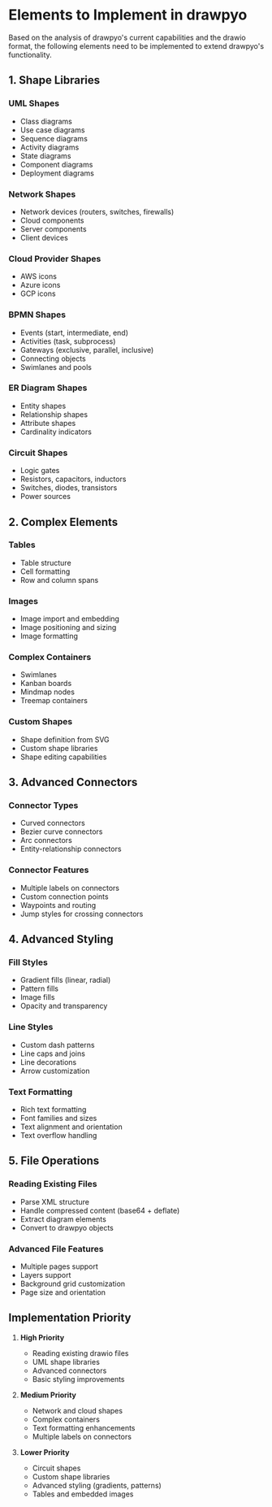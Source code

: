 # Elements to Implement in drawpyo

Based on the analysis of drawpyo's current capabilities and the drawio format, the following elements need to be implemented to extend drawpyo's functionality.

## 1. Shape Libraries

### UML Shapes
- Class diagrams
- Use case diagrams
- Sequence diagrams
- Activity diagrams
- State diagrams
- Component diagrams
- Deployment diagrams

### Network Shapes
- Network devices (routers, switches, firewalls)
- Cloud components
- Server components
- Client devices

### Cloud Provider Shapes
- AWS icons
- Azure icons
- GCP icons

### BPMN Shapes
- Events (start, intermediate, end)
- Activities (task, subprocess)
- Gateways (exclusive, parallel, inclusive)
- Connecting objects
- Swimlanes and pools

### ER Diagram Shapes
- Entity shapes
- Relationship shapes
- Attribute shapes
- Cardinality indicators

### Circuit Shapes
- Logic gates
- Resistors, capacitors, inductors
- Switches, diodes, transistors
- Power sources

## 2. Complex Elements

### Tables
- Table structure
- Cell formatting
- Row and column spans

### Images
- Image import and embedding
- Image positioning and sizing
- Image formatting

### Complex Containers
- Swimlanes
- Kanban boards
- Mindmap nodes
- Treemap containers

### Custom Shapes
- Shape definition from SVG
- Custom shape libraries
- Shape editing capabilities

## 3. Advanced Connectors

### Connector Types
- Curved connectors
- Bezier curve connectors
- Arc connectors
- Entity-relationship connectors

### Connector Features
- Multiple labels on connectors
- Custom connection points
- Waypoints and routing
- Jump styles for crossing connectors

## 4. Advanced Styling

### Fill Styles
- Gradient fills (linear, radial)
- Pattern fills
- Image fills
- Opacity and transparency

### Line Styles
- Custom dash patterns
- Line caps and joins
- Line decorations
- Arrow customization

### Text Formatting
- Rich text formatting
- Font families and sizes
- Text alignment and orientation
- Text overflow handling

## 5. File Operations

### Reading Existing Files
- Parse XML structure
- Handle compressed content (base64 + deflate)
- Extract diagram elements
- Convert to drawpyo objects

### Advanced File Features
- Multiple pages support
- Layers support
- Background grid customization
- Page size and orientation

## Implementation Priority

1. **High Priority**
   - Reading existing drawio files
   - UML shape libraries
   - Advanced connectors
   - Basic styling improvements

2. **Medium Priority**
   - Network and cloud shapes
   - Complex containers
   - Text formatting enhancements
   - Multiple labels on connectors

3. **Lower Priority**
   - Circuit shapes
   - Custom shape libraries
   - Advanced styling (gradients, patterns)
   - Tables and embedded images
